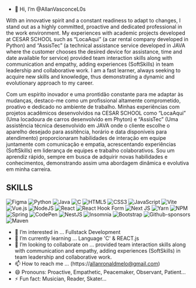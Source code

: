 - 👋 Hi, I’m @AllanVasconceL0s

With an innovative spirit and a constant readiness to adapt to changes, I stand out as a highly committed, proactive and dedicated professional in the work environment. 
My experiences with academic projects developed at CESAR SCHOOL such as “LocaAqui” (a car rental company developed in Python) and “AssisTec” (a technical assistance service developed in JAVA 
where the customer chooses the desired device for assistance, time and date available for service) provided team interaction skills along with communication and empathy, adding experiences (SoftSkills) 
in team leadership and collaborative work. I am a fast learner, always seeking to acquire new skills and knowledge, thus demonstrating a dynamic and evolutionary approach to my career.

Com um espírito inovador e uma prontidão constante para me adaptar às mudanças, destaco-me como um profissional altamente comprometido, proativo e dedicado no ambiente de trabalho.
Minhas experiências com projetos acadêmicos desenvolvidos na CESAR SCHOOL como “LocaAqui” (Uma locadoura de carros desenvolvido em Phyton) e “AssisTec” (Uma assistência técnica desenvolvido em JAVA onde o
cliente escolhe o aparelho desejado para assitência, horário e data disponíveis para atendimento) proporcionaram habilidades de interação em equipe juntamente com comunicação
e empatia, acrescentando experiências (SoftSkills) em liderança de equipes e trabalho colaborativos. Sou um aprendiz rápido, sempre em busca de adquirir novas habilidades e conhecimentos,
demonstrando assim uma abordagem dinâmica e evolutiva em minha carreira. 

## SKILLS 

![Figma](https://img.shields.io/badge/figma-%23F24E1E.svg?style=for-the-badge&logo=figma&logoColor=white) ![Python](https://img.shields.io/badge/python-3670A0?style=for-the-badge&logo=python&logoColor=ffdd54)  ![Java](https://img.shields.io/badge/java-%23ED8B00.svg?style=for-the-badge&logo=openjdk&logoColor=white) ![C](https://img.shields.io/badge/c-%2300599C.svg?style=for-the-badge&logo=c&logoColor=white) ![HTML5](https://img.shields.io/badge/html5-%23E34F26.svg?style=for-the-badge&logo=html5&logoColor=white) ![CSS3](https://img.shields.io/badge/css3-%231572B6.svg?style=for-the-badge&logo=css3&logoColor=white) ![JavaScript](https://img.shields.io/badge/javascript-%23323330.svg?style=for-the-badge&logo=javascript&logoColor=%23F7DF1E) ![Vite](https://img.shields.io/badge/vite-%23646CFF.svg?style=for-the-badge&logo=vite&logoColor=white) ![Vue.js](https://img.shields.io/badge/vuejs-%2335495e.svg?style=for-the-badge&logo=vuedotjs&logoColor=%234FC08D) ![NodeJS](https://img.shields.io/badge/node.js-6DA55F?style=for-the-badge&logo=node.js&logoColor=white) ![React](https://img.shields.io/badge/react-%2320232a.svg?style=for-the-badge&logo=react&logoColor=%2361DAFB) ![React Hook Form](https://img.shields.io/badge/React%20Hook%20Form-%23EC5990.svg?style=for-the-badge&logo=reacthookform&logoColor=white) ![Next JS](https://img.shields.io/badge/Next-black?style=for-the-badge&logo=next.js&logoColor=white) ![Yarn](https://img.shields.io/badge/yarn-%232C8EBB.svg?style=for-the-badge&logo=yarn&logoColor=white) ![NPM](https://img.shields.io/badge/NPM-%23CB3837.svg?style=for-the-badge&logo=npm&logoColor=white) ![Spring](https://img.shields.io/badge/spring-%236DB33F.svg?style=for-the-badge&logo=spring&logoColor=white) ![CodePen](https://img.shields.io/badge/Codepen-000000?style=for-the-badge&logo=codepen&logoColor=white) ![NestJS](https://img.shields.io/badge/nestjs-%23E0234E.svg?style=for-the-badge&logo=nestjs&logoColor=white) ![Insomnia](https://img.shields.io/badge/Insomnia-black?style=for-the-badge&logo=insomnia&logoColor=5849BE) ![Bootstrap](https://img.shields.io/badge/bootstrap-%238511FA.svg?style=for-the-badge&logo=bootstrap&logoColor=white) ![Github-sponsors](https://img.shields.io/badge/sponsor-30363D?style=for-the-badge&logo=GitHub-Sponsors&logoColor=#EA4AAA) 
![Maven]((https://img.shields.io/badge/apachemaven-C71A36.svg?style=for-the-badge&logo=apachemaven&logoColor=white))

- 👀 I’m interested in ... Fullstack Development
- 🌱 I’m currently learning ... Language 'C' & REACT.js
- 💞️ I’m looking to collaborate on ... provided team interaction skills along with communication and empathy, adding experiences (SoftSkills) in team leadership and collaborative work.
- 📫 How to reach me ... (https://allanronaldmelo@gmail.com)
- 😄 Pronouns: Proactive, Empathetic, Peacemaker, Observant, Patient...
- ⚡ Fun fact: Musician, Reader, Skater...

<!---
AllanVasconceL0s/AllanVasconceL0s is a ✨ special ✨ repository because its `README.md` (this file) appears on your GitHub profile.
You can click the Preview link to take a look at your changes.
--->
